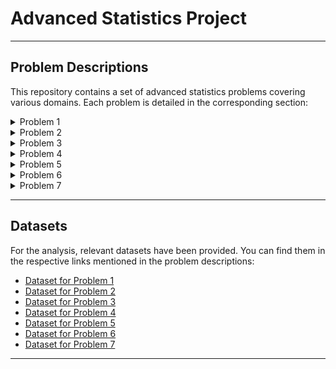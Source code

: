 # Advanced Statistics Project
---

## Problem Descriptions

This repository contains a set of advanced statistics problems covering various domains. Each problem is detailed in the corresponding section:

<details>
  <summary>Problem 1</summary>

  ### [Problem 1](#problem-1)
  - Investigating the relationship between foot injuries and player positions in a football team.

  <a name="problem-1"></a> Problem 1

  Problem description goes here...

</details>

<details>
  <summary>Problem 2</summary>

  ### [Problem 2](#problem-2)
  - Estimating the probability of radiation leakage in a nuclear power plant based on different types of accidents.

  <a name="problem-2"></a> Problem 2

  Problem description goes here...

</details>

<details>
  <summary>Problem 3</summary>

  ### [Problem 3](#problem-3)
  - Analyzing the breaking strength distribution of gunny bags used for packaging cement.

  <a name="problem-3"></a> Problem 3

  Problem description goes here...

</details>

<details>
  <summary>Problem 4</summary>

  ### [Problem 4](#problem-4)
  - Examining the grades distribution in a training course and determining passing cut-offs.

  <a name="problem-4"></a> Problem 4

  Problem description goes here...

</details>

<details>
  <summary>Problem 5</summary>

  ### [Problem 5](#problem-5)
  - Assessing the hardness of stones for a printing company.

  <a name="problem-5"></a> Problem 5

  Problem description goes here...

</details>

<details>
  <summary>Problem 6</summary>

  ### [Problem 6](#problem-6)
  - Evaluating the success of a body conditioning program in a cross-fit gym.

  <a name="problem-6"></a> Problem 6

  Problem description goes here...

</details>

<details>
  <summary>Problem 7</summary>

  ### [Problem 7](#problem-7)
  - Analyzing dental implant data to understand the factors affecting implant hardness.

  <a name="problem-7"></a> Problem 7

  Problem description goes here...

</details>

---

## Datasets

For the analysis, relevant datasets have been provided. You can find them in the respective links mentioned in the problem descriptions:

- [Dataset for Problem 1](pseudo_link_for_dataset_1)
- [Dataset for Problem 2](pseudo_link_for_dataset_2)
- [Dataset for Problem 3](pseudo_link_for_dataset_3)
- [Dataset for Problem 4](pseudo_link_for_dataset_4)
- [Dataset for Problem 5](pseudo_link_for_dataset_5)
- [Dataset for Problem 6](pseudo_link_for_dataset_6)
- [Dataset for Problem 7](pseudo_link_for_dataset_7)

---
